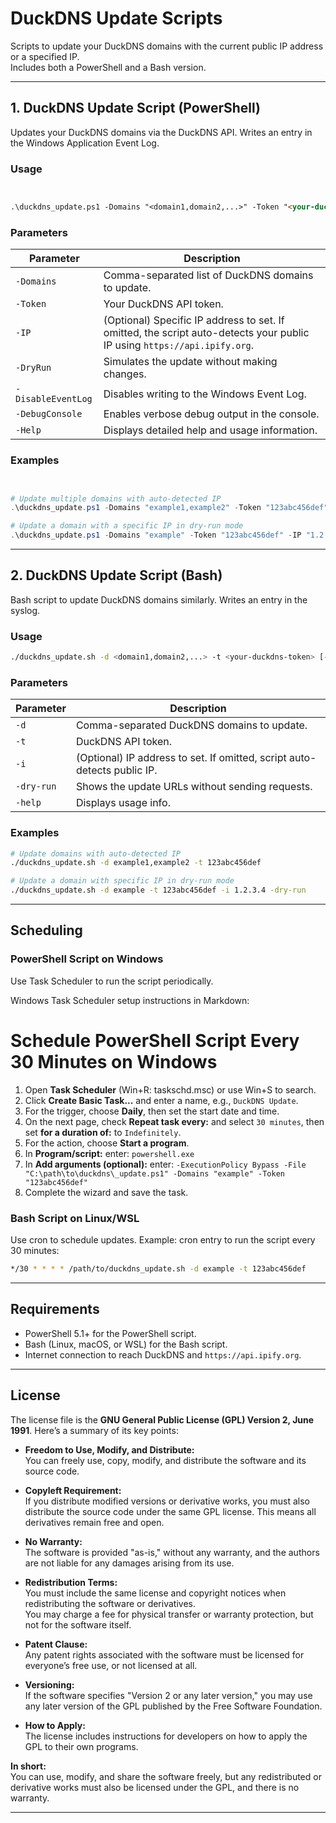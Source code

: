 # DuckDNS Update Scripts

Scripts to update your DuckDNS domains with the current public IP address or a specified IP.  
Includes both a PowerShell and a Bash version.

---

## 1. DuckDNS Update Script (PowerShell)

Updates your DuckDNS domains via the DuckDNS API. Writes an entry in the Windows Application Event Log.

### Usage
````markdown


.\duckdns_update.ps1 -Domains "<domain1,domain2,...>" -Token "<your-duckdns-token>" [-IP "<custom-ip>"] [-DryRun] [-NoEventLog] [-Debug] [-Help]
````

### Parameters

| Parameter            | Description                                                                                                              |
| ------------------   | ------------------------------------------------------------------------------------------------------------------------ |
| `-Domains`           | Comma-separated list of DuckDNS domains to update.                                                                       |
| `-Token`             | Your DuckDNS API token.                                                                                                  |
| `-IP`                | (Optional) Specific IP address to set. If omitted, the script auto-detects your public IP using `https://api.ipify.org`. |
| `-DryRun`            | Simulates the update without making changes.                                                                             |
| `-DisableEventLog`   | Disables writing to the Windows Event Log.                                                                               |
| `-DebugConsole`      | Enables verbose debug output in the console.                                                                             |
| `-Help`              | Displays detailed help and usage information.                                                                            |

### Examples

```powershell


# Update multiple domains with auto-detected IP
.\duckdns_update.ps1 -Domains "example1,example2" -Token "123abc456def"

# Update a domain with a specific IP in dry-run mode
.\duckdns_update.ps1 -Domains "example" -Token "123abc456def" -IP "1.2.3.4" -DryRun
```

---

## 2. DuckDNS Update Script (Bash)

Bash script to update DuckDNS domains similarly. Writes an entry in the syslog.

### Usage

```bash
./duckdns_update.sh -d <domain1,domain2,...> -t <your-duckdns-token> [-i <custom-ip>] [-dry-run] [-help]
```

### Parameters

| Parameter   | Description                                                              |
| ----------- | ------------------------------------------------------------------------ |
| `-d`        | Comma-separated DuckDNS domains to update.                               |
| `-t`        | DuckDNS API token.                                                       |
| `-i`        | (Optional) IP address to set. If omitted, script auto-detects public IP. |
| `-dry-run`  | Shows the update URLs without sending requests.                          |
| `-help`     | Displays usage info.                                                     |

### Examples

```bash
# Update domains with auto-detected IP
./duckdns_update.sh -d example1,example2 -t 123abc456def

# Update a domain with specific IP in dry-run mode
./duckdns_update.sh -d example -t 123abc456def -i 1.2.3.4 -dry-run
```

---

## Scheduling

### PowerShell Script on Windows

Use Task Scheduler to run the script periodically.

Windows Task Scheduler setup instructions in Markdown:

# Schedule PowerShell Script Every 30 Minutes on Windows

1. Open **Task Scheduler** (Win+R: taskschd.msc) or use Win+S to search.
2. Click **Create Basic Task...** and enter a name, e.g., ` DuckDNS Update `.  
3. For the trigger, choose **Daily**, then set the start date and time.  
4. On the next page, check **Repeat task every:** and select ` 30 minutes `, then set **for a duration of:** to ` Indefinitely `.  
5. For the action, choose **Start a program**.  
6. In **Program/script:** enter:  ` powershell.exe `
7. In **Add arguments (optional):** enter: ` -ExecutionPolicy Bypass -File "C:\path\to\duckdns\_update.ps1" -Domains "example" -Token "123abc456def" `
8. Complete the wizard and save the task.  

### Bash Script on Linux/WSL

Use cron to schedule updates.
Example: cron entry to run the script every 30 minutes:

```bash
*/30 * * * * /path/to/duckdns_update.sh -d example -t 123abc456def

```

---

## Requirements

* PowerShell 5.1+ for the PowerShell script.
* Bash (Linux, macOS, or WSL) for the Bash script.
* Internet connection to reach DuckDNS and `https://api.ipify.org`.

---

## License

  The license file is the **GNU General Public License (GPL) Version 2, June 1991**. Here’s a summary of its key points:
  
  - **Freedom to Use, Modify, and Distribute:**  
    You can freely use, copy, modify, and distribute the software and its source code.
  
  - **Copyleft Requirement:**  
    If you distribute modified versions or derivative works, you must also distribute the source code under the same GPL license. This means all derivatives remain free and open.
  
  - **No Warranty:**  
    The software is provided "as-is," without any warranty, and the authors are not liable for any damages arising from its use.
  
  - **Redistribution Terms:**  
    You must include the same license and copyright notices when redistributing the software or derivatives.  
    You may charge a fee for physical transfer or warranty protection, but not for the software itself.
  
  - **Patent Clause:**  
    Any patent rights associated with the software must be licensed for everyone’s free use, or not licensed at all.
  
  - **Versioning:**  
    If the software specifies "Version 2 or any later version," you may use any later version of the GPL published by the Free Software Foundation.
  
  - **How to Apply:**  
    The license includes instructions for developers on how to apply the GPL to their own programs.
  
  **In short:**  
  You can use, modify, and share the software freely, but any redistributed or derivative works must also be licensed under the GPL, and there is no warranty.

---

